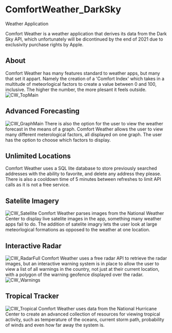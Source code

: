 # ComfortWeather_DarkSky
Weather Application

Comfort Weather is a weather application that derives its data from the Dark Sky API, which unfortunately will be dicontinued by the end of 2021 due to exclusivity purchase rights by Apple.

## About
Comfort Weather has many features standard to weather apps, but many that set it appart. Namely the creation of a 'Comfort Index' which takes in a multitude of meteorlogical factors to create a value between 0 and 100, inclusive. The higher the number, the more plesant it feels outside. 
![CW_TopMain](https://user-images.githubusercontent.com/67842011/94703390-c389a200-030c-11eb-9043-abf36a418868.jpg)

## Advanced Forecasting
![CW_GraphMain](https://user-images.githubusercontent.com/67842011/94703391-c4223880-030c-11eb-88d1-81ca95a31060.jpg)
There is also the option for the user to view the weather forecast in the means of a graph. Comfort Weather allows the user to view many different meterological factors, all displayed on one graph. The user has the option to choose which factors to display.

## Unlimited Locations
Comfort Weather uses a SQL lite database to store previously searched addresses with the ability to favorite, and delete any address they please. There is also a cooldown time of 5 minutes between refreshes to limit API calls as it is not a free service.

## Satelite Imagery
![CW_Satellite](https://user-images.githubusercontent.com/67842011/94703389-c2f10b80-030c-11eb-9d8b-71da277396c5.jpg)
Comfort Weather parses images from the National Weather Center to display live satelite images in the app, something many weather apps fail to do. The addition of satelite imagry lets the user look at large meteorlogical formations as opposed to the weather at one location.

## Interactive Radar
![CW_RadarFull](https://user-images.githubusercontent.com/67842011/94703397-c4bacf00-030c-11eb-9141-0321467c99f6.jpg)
Comfort Weather uses a free radar API to retrieve the radar images, but an interactive warning system is in place to allow the user to view a list of all warnings in the country, not just at their current location, with a polygon of the warning geofence displayed over the radar.
![CW_Warnings](https://user-images.githubusercontent.com/67842011/94703393-c4223880-030c-11eb-91a9-1364852d0069.jpg)


## Tropical Tracker
![CW_Tropical](https://user-images.githubusercontent.com/67842011/94703395-c4bacf00-030c-11eb-977d-4b5a52fe2233.jpg)
Comfort Weather uses data from the National Hurricane Center to create an advanced collection of resources for viewing tropical activity, such as temperature of the oceans, current storm path, probability of winds and even how far away the system  is.


